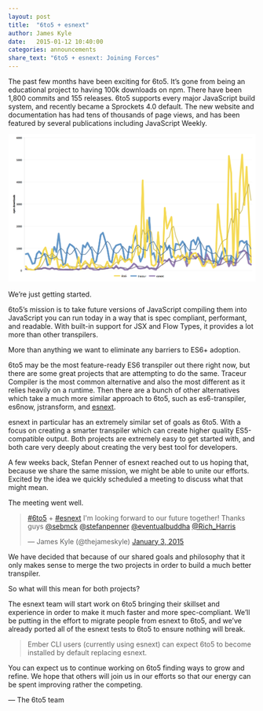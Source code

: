 ```yaml
---
layout: post
title:  "6to5 + esnext"
author: James Kyle
date:   2015-01-12 10:40:00
categories: announcements
share_text: "6to5 + esnext: Joining Forces"
---
```


The past few months have been exciting for 6to5. It’s gone from being an educational project to having 100k downloads on npm. There have been 1,800 commits and 155 releases. 6to5 supports every major JavaScript build system, and recently became a Sprockets 4.0 default. The new website and documentation has had tens of thousands of page views, and has been featured by several publications including JavaScript Weekly.

![npm downloads of 6to5, traceur, and esnext](/images/blog/2015-01-12-6to5-esnext/chart-1.png)

We’re just getting started.

6to5’s mission is to take future versions of JavaScript compiling them into JavaScript you can run today in a way that is spec compliant, performant, and readable. With built-in support for JSX and Flow Types, it provides a lot more than other transpilers.

More than anything we want to eliminate any barriers to ES6+ adoption.

6to5 may be the most feature-ready ES6 transpiler out there right now, but there are some great projects that are attempting to do the same. Traceur Compiler is the most common alternative and also the most different as it relies heavily on a runtime. Then there are a bunch of other alternatives which take a much more similar approach to 6to5, such as es6-transpiler, es6now, jstransform, and [esnext](https://esnext.github.io/esnext/).

esnext in particular has an extremely similar set of goals as 6to5. With a focus on creating a smarter transpiler which can create higher quality ES5-compatible output. Both projects are extremely easy to get started with, and both care very deeply about creating the very best tool for developers.

A few weeks back, Stefan Penner of esnext reached out to us hoping that, because we share the same mission, we might be able to unite our efforts. Excited by the idea we quickly scheduled a meeting to discuss what that might mean.

The meeting went well.

<blockquote class="twitter-tweet center-block" lang="en"><p><a href="https://twitter.com/hashtag/6to5?src=hash">#6to5</a> + <a href="https://twitter.com/hashtag/esnext?src=hash">#esnext</a> I&#39;m looking forward to our future together! Thanks guys <a href="https://twitter.com/sebmck">@sebmck</a> <a href="https://twitter.com/stefanpenner">@stefanpenner</a> <a href="https://twitter.com/eventualbuddha">@eventualbuddha</a> <a href="https://twitter.com/Rich_Harris">@Rich_Harris</a></p>&mdash; James Kyle (@thejameskyle) <a href="https://twitter.com/thejameskyle/status/551474226708766720">January 3, 2015</a></blockquote>
<script async src="//platform.twitter.com/widgets.js" charset="utf-8"></script>

We have decided that because of our shared goals and philosophy that it only makes sense to merge the two projects in order to build a much better transpiler.

So what will this mean for both projects?

The esnext team will start work on 6to5 bringing their skillset and experience in order to make it much faster and more spec-compliant. We’ll be putting in the effort to migrate people from esnext to 6to5, and we’ve already ported all of the esnext tests to 6to5 to ensure nothing will break.

> Ember CLI users (currently using esnext) can expect 6to5 to become installed by default replacing esnext.

You can expect us to continue working on 6to5 finding ways to grow and refine. We hope that others will join us in our efforts so that our energy can be spent improving rather the competing.

<p class="text-right">— The 6to5 team</p>
